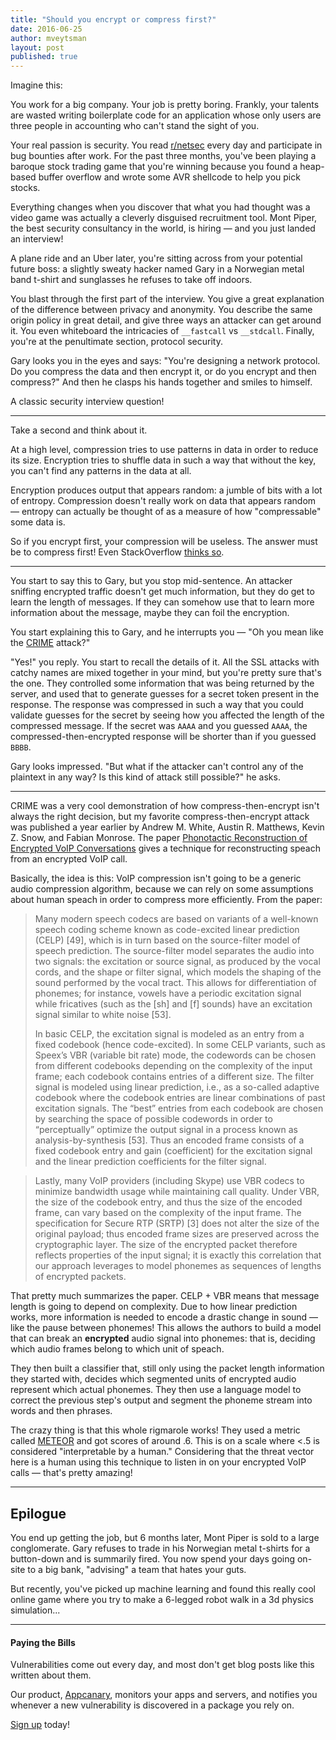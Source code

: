 ```yaml
---
title: "Should you encrypt or compress first?"
date: 2016-06-25
author: mveytsman
layout: post
published: true
---
```


Imagine this:

You work for a big company. Your job is pretty boring. Frankly, your talents are wasted writing boilerplate code for an application whose only users are three people in accounting who can't stand the sight of you.

Your real passion is security. You read [r/netsec](https://www.reddit.com/r/netsec) every day and participate in bug bounties after work. For the past three months, you've been playing a baroque stock trading game that you're winning because you found a heap-based buffer overflow and wrote some AVR shellcode to help you pick stocks.

Everything changes when you discover that what you had thought was a video game was actually a cleverly disguised recruitment tool. Mont Piper, the best security consultancy in the world, is hiring &mdash; and you just landed an interview!

A plane ride and an Uber later, you're sitting across from your potential future boss: a slightly sweaty hacker named Gary in a Norwegian metal band t-shirt and sunglasses he refuses to take off indoors.

You blast through the first part of the interview. You give a great explanation of the difference between privacy and anonymity. You describe the same origin policy in great detail, and give three ways an attacker can get around it. You even whiteboard the intricacies of `__fastcall` vs `__stdcall`. Finally, you're at the penultimate section, protocol security.

Gary looks you in the eyes and says: "You're designing a network protocol. Do you compress the data and then encrypt it, or do you encrypt and then compress?" And then he clasps his hands together and smiles to himself.

A classic security interview question!

- - -

Take a second and think about it. 

At a high level, compression tries to use patterns in data in order to reduce its size. Encryption tries to shuffle data in such a way that without the key, you can't find any patterns in the data at all. 

Encryption produces output that appears random: a jumble of bits with a lot of entropy. Compression doesn't really work on data that appears random &mdash; entropy can actually be thought of as a measure of how "compressable" some data is.

So if you encrypt first, your compression will be useless. The answer must be to compress first! Even StackOverflow [thinks so](http://stackoverflow.com/questions/4676095/when-compressing-and-encrypting-should-i-compress-first-or-encrypt-first).

- - -

You start to say this to Gary, but you stop mid-sentence. An attacker sniffing encrypted traffic doesn't get much information, but they do get to learn the length of messages. If they can somehow use that to learn more information about the message, maybe they can foil the encryption.

You start explaining this to Gary, and he interrupts you &mdash; "Oh you mean like the [CRIME](https://www.nccgroup.trust/us/about-us/newsroom-and-events/blog/2012/september/details-on-the-crime-attack/) attack?"

"Yes!" you reply. You start to recall the details of it. All the SSL attacks with catchy names are mixed together in your mind, but you're pretty sure that's the one. They controlled some information that was being returned by the server, and used that to generate guesses for a secret token present in the response. The response was compressed in such a way that you could validate guesses for the secret by seeing how you affected the length of the compressed message. If the secret was `AAAA` and you guessed `AAAA`, the compressed-then-encrypted response will be shorter than if you guessed `BBBB`.

Gary looks impressed. "But what if the attacker can't control any of the plaintext in any way? Is this kind of attack still possible?" he asks.

- - -

CRIME was a very cool demonstration of how compress-then-encrypt isn't always the right decision, but my favorite compress-then-encrypt attack was published a year earlier by Andrew M. White, Austin R. Matthews, Kevin Z. Snow, and Fabian Monrose. The paper [Phonotactic Reconstruction of Encrypted VoIP Conversations](http://www.cs.unc.edu/~fabian/papers/foniks-oak11.pdf) gives a technique for reconstructing speach from an encrypted VoIP call.

Basically, the idea is this: VoIP compression isn't going to be a generic audio compression algorithm, because we can rely on some assumptions about human speach in order to compress more efficiently. From the paper:

> Many modern speech codecs are based on variants of a well-known speech coding
> scheme known as code-excited linear prediction (CELP) [49], which is in turn
> based on the source-filter model of speech prediction. The source-filter model
> separates the audio into two signals: the excitation or source signal, as
> produced by the vocal cords, and the shape or filter signal, which models the
> shaping of the sound performed by the vocal tract. This allows for
> differentiation of phonemes; for instance, vowels have a periodic excitation
> signal while fricatives (such as the [sh] and [f] sounds) have an excitation
> signal similar to white noise [53].
>
> In basic CELP, the excitation signal is modeled as an entry
> from a fixed codebook (hence code-excited). In some CELP
> variants, such as Speex’s VBR (variable bit rate) mode, the codewords can
> be chosen from different codebooks depending on the complexity
> of the input frame; each codebook contains entries
> of a different size. The filter signal is modeled using linear
> prediction, i.e., as a so-called adaptive codebook where the
> codebook entries are linear combinations of past excitation
> signals. The “best” entries from each codebook are chosen
> by searching the space of possible codewords in order
> to “perceptually” optimize the output signal in a process
> known as analysis-by-synthesis [53]. Thus an encoded frame
> consists of a fixed codebook entry and gain (coefficient) for
> the excitation signal and the linear prediction coefficients for
> the filter signal.

> Lastly, many VoIP providers (including Skype) use VBR 
> codecs to minimize bandwidth usage while maintaining
> call quality. Under VBR, the size of the codebook entry,
> and thus the size of the encoded frame, can vary based
> on the complexity of the input frame. The specification
> for Secure RTP (SRTP) [3] does not alter the size of the
> original payload; thus encoded frame sizes are preserved
> across the cryptographic layer. The size of the encrypted
> packet therefore reflects properties of the input signal; it is
> exactly this correlation that our approach leverages to model
> phonemes as sequences of lengths of encrypted packets.

That pretty much summarizes the paper. CELP + VBR means that message length is going to depend on complexity. Due to how linear prediction works, more information is needed to encode a drastic change in sound &mdash; like the pause between phonemes! This allows the authors to build a model that can break an **encrypted** audio signal into phonemes: that is, deciding which audio frames belong to which unit of speach.

They then built a classifier that, still only using the packet length information they started with, decides which segmented units of encrypted audio represent which actual phonemes. They then use a language model to correct the previous step's output and segment the phoneme stream into words and then phrases.

The crazy thing is that this whole rigmarole works! They used a metric called [METEOR](http://www.cs.cmu.edu/~alavie/METEOR/) and got scores of around .6. This is on a scale where &lt;.5 is considered "interpretable by a human." Considering that the threat vector here is a human using this technique to listen in on your encrypted VoIP calls &mdash; that's pretty amazing! 

- - -

## Epilogue

You end up getting the job, but 6 months later, Mont Piper is sold to a large conglomerate. Gary refuses to trade in his Norwegian metal t-shirts for a button-down and is summarily fired. You now spend your days going on-site to a big bank, "advising" a team that hates your guts.

But recently, you've picked up machine learning and found this really cool online game where you try to make a 6-legged robot walk in a 3d physics simulation...

- - -

#### Paying the Bills

Vulnerabilities come out every day, and most don't get blog posts like this written about them.

Our product, [Appcanary](https://appcanary.com/?utm_source=blog&utm_medium=web&utm_campaign=compress), monitors your apps and servers, and notifies you whenever a new vulnerability is discovered in a package you rely on. 

[Sign up](https://appcanary.com/sign_up?utm_source=blog&utm_medium=web&utm_campaign=compress) today!
